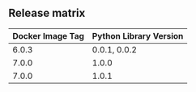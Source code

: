 ## Release matrix

| Docker Image Tag | Python Library Version |
|------------------|------------------------|
| 6.0.3 | 0.0.1, 0.0.2 |
| 7.0.0 | 1.0.0 |
| 7.0.0 | 1.0.1 |
